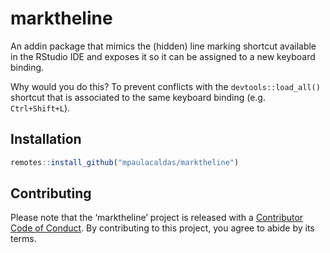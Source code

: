 
<!-- README.md is generated from README.Rmd. Please edit that file -->

# marktheline

<!-- badges: start -->

<!-- badges: end -->

An addin package that mimics the (hidden) line marking shortcut
available in the RStudio IDE and exposes it so it can be assigned to a
new keyboard binding.

Why would you do this? To prevent conflicts with the
`devtools::load_all()` shortcut that is associated to the same keyboard
binding (e.g. `Ctrl+Shift+L`).

## Installation

``` r
remotes::install_github("mpaulacaldas/marktheline")
```

## Contributing

Please note that the ‘marktheline’ project is released with a
[Contributor Code of Conduct](CODE_OF_CONDUCT.md). By contributing to
this project, you agree to abide by its terms.
